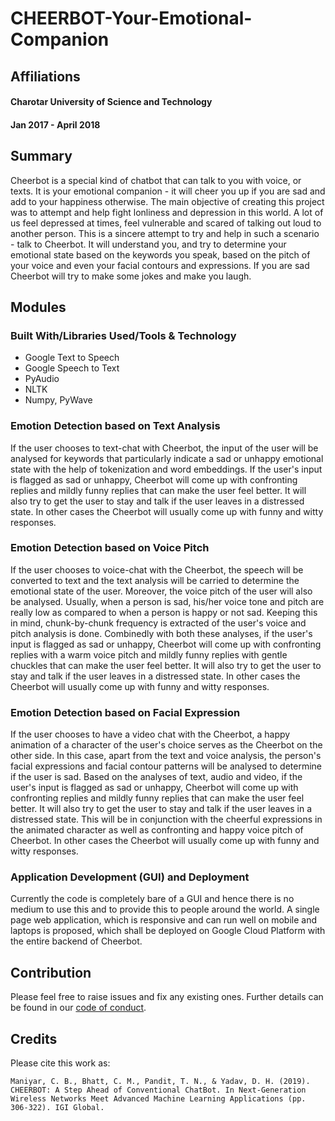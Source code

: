# CHEERBOT-Your-Emotional-Companion

## Affiliations
#### Charotar University of Science and Technology
#### Jan 2017 - April 2018

## Summary

Cheerbot is a special kind of chatbot that can talk to you with voice, or texts. It is your emotional companion - it will cheer you up if you are sad and add to your happiness otherwise. The main objective of creating this project was to attempt and help fight lonliness and depression in this world. A lot of us feel depressed at times, feel vulnerable and scared of talking out loud to another person. This is a sincere attempt to try and help in such a scenario - talk to Cheerbot. It will understand you, and try to determine your emotional state based on the keywords you speak, based on the pitch of your voice and even your facial contours and expressions. If you are sad Cheerbot will try to make some jokes and make you laugh. 

## Modules

### Built With/Libraries Used/Tools & Technology

* Google Text to Speech
* Google Speech to Text
* PyAudio
* NLTK
* Numpy, PyWave

### Emotion Detection based on Text Analysis

If the user chooses to text-chat with Cheerbot, the input of the user will be analysed for keywords that particularly indicate a sad or unhappy emotional state with the help of tokenization and word embeddings. If the user's input is flagged as sad or unhappy, Cheerbot will come up with confronting replies and mildly funny replies that can make the user feel better. It will also try to get the user to stay and talk if the user leaves in a distressed state. In other cases the Cheerbot will usually come up with funny and witty responses.

### Emotion Detection based on Voice Pitch

If the user chooses  to voice-chat with the Cheerbot, the speech will be converted to text and the text analysis will be carried to determine the emotional state of the user. Moreover, the voice pitch of the user will also be analysed. Usually, when a person is sad, his/her voice tone and pitch are really low as compared to when a person is happy or not sad. Keeping this in mind, chunk-by-chunk frequency is extracted of the user's voice and pitch analysis is done. Combinedly with both these analyses, if the user's input is flagged as sad or unhappy, Cheerbot will come up with confronting replies with a warm voice pitch and mildly funny replies with gentle chuckles that can make the user feel better. It will also try to get the user to stay and talk if the user leaves in a distressed state. In other cases the Cheerbot will usually come up with funny and witty responses.

### Emotion Detection based on Facial Expression

If the user chooses to have a video chat with the Cheerbot, a happy animation of a character of the user's choice serves as the Cheerbot on the other side. In this case, apart from the text and voice analysis, the person's facial expressions and facial contour patterns will be analysed to determine if the user is sad. Based on the analyses of text, audio and video, if the user's input is flagged as sad or unhappy, Cheerbot will come up with confronting replies and mildly funny replies that can make the user feel better. It will also try to get the user to stay and talk if the user leaves in a distressed state. This will be in conjunction with the cheerful expressions in the animated character as well as confronting and happy voice pitch of Cheerbot. In other cases the Cheerbot will usually come up with funny and witty responses.

### Application Development (GUI) and Deployment

Currently the code is completely bare of a GUI and hence there is no medium to use this and to provide this to people around the world. A single page web application, which is responsive and can run well on mobile and laptops is proposed, which shall be deployed on Google Cloud Platform with the entire backend of Cheerbot.

## Contribution

Please feel free to raise issues and fix any existing ones. Further details can be found in our [code of conduct](https://github.com/Chintan2108/CHEERBOT-Your-Emotional-Companion/blob/master/CODE_OF_CONDUCT.md).

## Credits

Please cite this work as:

```
Maniyar, C. B., Bhatt, C. M., Pandit, T. N., & Yadav, D. H. (2019). CHEERBOT: A Step Ahead of Conventional ChatBot. In Next-Generation Wireless Networks Meet Advanced Machine Learning Applications (pp. 306-322). IGI Global.
```
